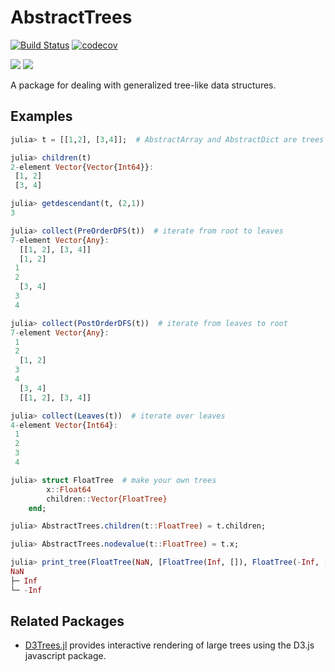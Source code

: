# AbstractTrees

[![Build Status](https://github.com/JuliaCollections/AbstractTrees.jl/actions/workflows/CI.yml/badge.svg)](https://github.com/JuliaCollections/AbstractTrees.jl/actions/workflows/CI.yml)
[![codecov](https://codecov.io/gh/JuliaCollections/AbstractTrees.jl/branch/master/graph/badge.svg)](https://codecov.io/gh/JuliaCollections/AbstractTrees.jl)

[![][docs-stable-img]][docs-stable-url] [![][docs-latest-img]][docs-latest-url]

A package for dealing with generalized tree-like data structures.

## Examples
```julia
julia> t = [[1,2], [3,4]];  # AbstractArray and AbstractDict are trees

julia> children(t)
2-element Vector{Vector{Int64}}:
 [1, 2]
 [3, 4]

julia> getdescendant(t, (2,1))
3

julia> collect(PreOrderDFS(t))  # iterate from root to leaves
7-element Vector{Any}:
  [[1, 2], [3, 4]]
  [1, 2]
 1
 2
  [3, 4]
 3
 4

julia> collect(PostOrderDFS(t))  # iterate from leaves to root
7-element Vector{Any}:
 1
 2
  [1, 2]
 3
 4
  [3, 4]
  [[1, 2], [3, 4]]

julia> collect(Leaves(t))  # iterate over leaves
4-element Vector{Int64}:
 1
 2
 3
 4

julia> struct FloatTree  # make your own trees
        x::Float64
        children::Vector{FloatTree}
    end;

julia> AbstractTrees.children(t::FloatTree) = t.children;

julia> AbstractTrees.nodevalue(t::FloatTree) = t.x;

julia> print_tree(FloatTree(NaN, [FloatTree(Inf, []), FloatTree(-Inf, [])]))
NaN
├─ Inf
└─ -Inf
```

## Related Packages

- [D3Trees.jl](https://github.com/sisl/D3Trees.jl) provides interactive rendering of large trees using the D3.js javascript package.

[docs-latest-img]: https://img.shields.io/badge/docs-latest-blue.svg
[docs-latest-url]: https://JuliaCollections.github.io/AbstractTrees.jl/dev

[docs-stable-img]: https://img.shields.io/badge/docs-stable-blue.svg
[docs-stable-url]: https://JuliaCollections.github.io/AbstractTrees.jl/stable

